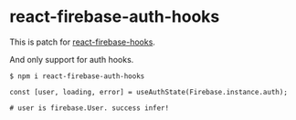 # react-firebase-auth-hooks

This is patch for [react-firebase-hooks](https://github.com/csfrequency/react-firebase-hooks).

And only support for auth hooks.

```
$ npm i react-firebase-auth-hooks
```

```tsx
const [user, loading, error] = useAuthState(Firebase.instance.auth);

# user is firebase.User. success infer!
```
